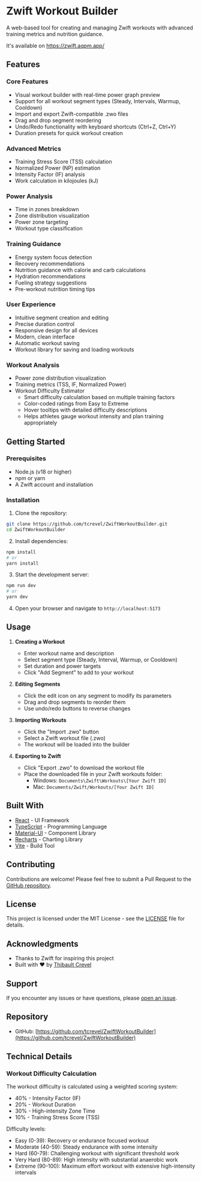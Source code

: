 # Zwift Workout Builder

A web-based tool for creating and managing Zwift workouts with advanced training metrics and nutrition guidance.

It's available on https://zwift.aqpm.app/

## Features

### Core Features
- Visual workout builder with real-time power graph preview
- Support for all workout segment types (Steady, Intervals, Warmup, Cooldown)
- Import and export Zwift-compatible .zwo files
- Drag and drop segment reordering
- Undo/Redo functionality with keyboard shortcuts (Ctrl+Z, Ctrl+Y)
- Duration presets for quick workout creation

### Advanced Metrics
- Training Stress Score (TSS) calculation
- Normalized Power (NP) estimation
- Intensity Factor (IF) analysis
- Work calculation in kilojoules (kJ)

### Power Analysis
- Time in zones breakdown
- Zone distribution visualization
- Power zone targeting
- Workout type classification

### Training Guidance
- Energy system focus detection
- Recovery recommendations
- Nutrition guidance with calorie and carb calculations
- Hydration recommendations
- Fueling strategy suggestions
- Pre-workout nutrition timing tips

### User Experience
- Intuitive segment creation and editing
- Precise duration control
- Responsive design for all devices
- Modern, clean interface
- Automatic workout saving
- Workout library for saving and loading workouts

### Workout Analysis
- Power zone distribution visualization
- Training metrics (TSS, IF, Normalized Power)
- Workout Difficulty Estimator
  - Smart difficulty calculation based on multiple training factors
  - Color-coded ratings from Easy to Extreme
  - Hover tooltips with detailed difficulty descriptions
  - Helps athletes gauge workout intensity and plan training appropriately

## Getting Started

### Prerequisites

- Node.js (v18 or higher)
- npm or yarn
- A Zwift account and installation

### Installation

1. Clone the repository:

```bash
git clone https://github.com/tcrevel/ZwiftWorkoutBuilder.git
cd ZwiftWorkoutBuilder
```

2. Install dependencies:

```bash
npm install
# or
yarn install
```

3. Start the development server:

```bash
npm run dev
# or
yarn dev
```

4. Open your browser and navigate to `http://localhost:5173`

## Usage

1. **Creating a Workout**
   - Enter workout name and description
   - Select segment type (Steady, Interval, Warmup, or Cooldown)
   - Set duration and power targets
   - Click "Add Segment" to add to your workout

2. **Editing Segments**
   - Click the edit icon on any segment to modify its parameters
   - Drag and drop segments to reorder them
   - Use undo/redo buttons to reverse changes

3. **Importing Workouts**
   - Click the "Import .zwo" button
   - Select a Zwift workout file (.zwo)
   - The workout will be loaded into the builder

4. **Exporting to Zwift**
   - Click "Export .zwo" to download the workout file
   - Place the downloaded file in your Zwift workouts folder:
     - Windows: `Documents\Zwift\Workouts\[Your Zwift ID]`
     - Mac: `Documents/Zwift/Workouts/[Your Zwift ID]`

## Built With

- [React](https://reactjs.org/) - UI Framework
- [TypeScript](https://www.typescriptlang.org/) - Programming Language
- [Material-UI](https://mui.com/) - Component Library
- [Recharts](https://recharts.org/) - Charting Library
- [Vite](https://vitejs.dev/) - Build Tool

## Contributing

Contributions are welcome! Please feel free to submit a Pull Request to the [GitHub repository](https://github.com/tcrevel/ZwiftWorkoutBuilder).

## License

This project is licensed under the MIT License - see the [LICENSE](LICENSE) file for details.

## Acknowledgments

- Thanks to Zwift for inspiring this project
- Built with ❤️ by [Thibault Crevel](https://github.com/tcrevel)

## Support

If you encounter any issues or have questions, please [open an issue](https://github.com/tcrevel/ZwiftWorkoutBuilder/issues).

## Repository

- GitHub: [https://github.com/tcrevel/ZwiftWorkoutBuilder](https://github.com/tcrevel/ZwiftWorkoutBuilder)

## Technical Details

### Workout Difficulty Calculation
The workout difficulty is calculated using a weighted scoring system:
- 40% - Intensity Factor (IF)
- 20% - Workout Duration
- 30% - High-intensity Zone Time
- 10% - Training Stress Score (TSS)

Difficulty levels:
- Easy (0-39): Recovery or endurance focused workout
- Moderate (40-59): Steady endurance with some intensity
- Hard (60-79): Challenging workout with significant threshold work
- Very Hard (80-89): High intensity with substantial anaerobic work
- Extreme (90-100): Maximum effort workout with extensive high-intensity intervals
